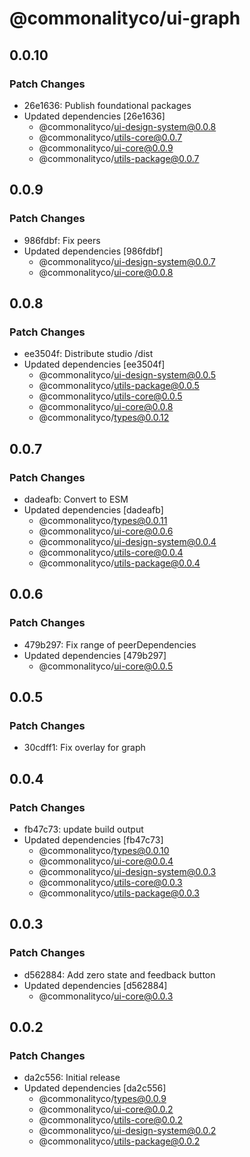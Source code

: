 # @commonalityco/ui-graph

## 0.0.10

### Patch Changes

- 26e1636: Publish foundational packages
- Updated dependencies [26e1636]
  - @commonalityco/ui-design-system@0.0.8
  - @commonalityco/utils-core@0.0.7
  - @commonalityco/ui-core@0.0.9
  - @commonalityco/utils-package@0.0.7

## 0.0.9

### Patch Changes

- 986fdbf: Fix peers
- Updated dependencies [986fdbf]
  - @commonalityco/ui-design-system@0.0.7
  - @commonalityco/ui-core@0.0.8

## 0.0.8

### Patch Changes

- ee3504f: Distribute studio /dist
- Updated dependencies [ee3504f]
  - @commonalityco/ui-design-system@0.0.5
  - @commonalityco/utils-package@0.0.5
  - @commonalityco/utils-core@0.0.5
  - @commonalityco/ui-core@0.0.8
  - @commonalityco/types@0.0.12

## 0.0.7

### Patch Changes

- dadeafb: Convert to ESM
- Updated dependencies [dadeafb]
  - @commonalityco/types@0.0.11
  - @commonalityco/ui-core@0.0.6
  - @commonalityco/ui-design-system@0.0.4
  - @commonalityco/utils-core@0.0.4
  - @commonalityco/utils-package@0.0.4

## 0.0.6

### Patch Changes

- 479b297: Fix range of peerDependencies
- Updated dependencies [479b297]
  - @commonalityco/ui-core@0.0.5

## 0.0.5

### Patch Changes

- 30cdff1: Fix overlay for graph

## 0.0.4

### Patch Changes

- fb47c73: update build output
- Updated dependencies [fb47c73]
  - @commonalityco/types@0.0.10
  - @commonalityco/ui-core@0.0.4
  - @commonalityco/ui-design-system@0.0.3
  - @commonalityco/utils-core@0.0.3
  - @commonalityco/utils-package@0.0.3

## 0.0.3

### Patch Changes

- d562884: Add zero state and feedback button
- Updated dependencies [d562884]
  - @commonalityco/ui-core@0.0.3

## 0.0.2

### Patch Changes

- da2c556: Initial release
- Updated dependencies [da2c556]
  - @commonalityco/types@0.0.9
  - @commonalityco/ui-core@0.0.2
  - @commonalityco/utils-core@0.0.2
  - @commonalityco/ui-design-system@0.0.2
  - @commonalityco/utils-package@0.0.2
